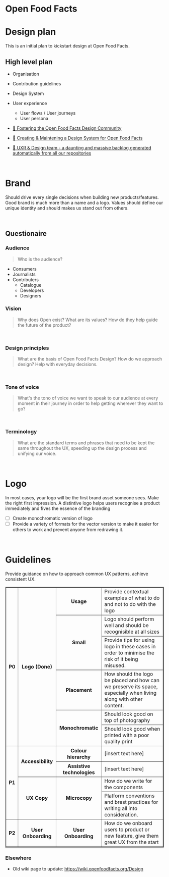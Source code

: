 # Open Food Facts

# Design plan
This is an initial plan to kickstart design at Open Food Facts.

## High level plan
- Organisation
- Contribution guidelines
- Design System
- User experience
  - User flows / User journeys
  - User persona
 
- [🎨 Fostering the Open Food Facts Design Community](https://github.com/orgs/openfoodfacts/projects/76)
- [🎨 Creating & Maintening a Design System for Open Food Facts](https://github.com/orgs/openfoodfacts/projects/75)
- [🎨 UXR & Design team - a daunting and massive backlog generated automatically from all our repositories](https://github.com/orgs/openfoodfacts/projects/11)

<br />

# Brand
Should drive every single decisions when building new products/features. Good brand is much more than a name and a logo.
Values should define our unique identity and should makes us stand out from others.

<br />

## Questionaire

### Audience
> Who is the audience?
- Consumers
- Journalists
- Contributers
  - Catalogue
  - Developers
  - Designers


### Vision
> Why does Open exist? What are its values? How do they help guide the future of the product?

<br />

### Design principles
> What are the basis of Open Food Facts Design? How do we approach design? Help with everyday decisions.

<br />

### Tone of voice
> What's the tono of voice we want to speak to our audience at every moment in their journey in order to help getting wherever they want to go?

<br />

### Terminology
> What are the standard terms and phrases that need to be kept the same throughout the UX, speeding up the design process and unifying our voice.

<br />

# Logo
In most cases, your logo will be the first brand asset someone sees. Make the right first impression. A distintive logo helps users recognise a product immediately and fives the essence of the branding
- [ ] Create monochromatic version of logo
- [ ] Provide a variety of formats for the vector version to make it easier for others to work and prevent anyone from redrawing it.

<br />

# Guidelines
Provide guidance on how to approach common UX patterns, achieve consistent UX.

<table border=2>
  <tr>
    <th rowspan=6>P0</th>
    <th rowspan=6>Logo (Done)</th>
    <th>Usage</th>
    <td>Provide contextual examples of what to do and not to do with the logo</td>
  </tr>
  <tr>
    <th rowspan=2>Small</th>
    <td>Logo should perform well and should be recognisible at all sizes</td>
  </tr>
  <tr>
    <td>Provide tips for using logo in these cases in order to minimise the risk of it being misused.</td>
  </tr>
  <tr>
    <th>Placement</th>
    <td>How should the logo be placed and how can we preserve its space, especially when living along with other content.</td>
  </tr>
  <tr>
    <th rowspan=2>Monochromatic</th>
    <td>Should look good on top of photography</td> 
  </tr>
  <tr>
    <td>Should look good when printed with a poor quality print</td>
  </tr>
  <tr>
    <th rowspan=4>P1</th>
    <th rowspan=2>Accessibility</th>
    <th>Colour hierarchy</th>
    <td>[insert text here]</td>
  </tr>
  <tr>
    <th>Assistive technologies</th>
    <td>[insert text here]</td>
  </tr>
  <tr>
    <th rowspan=2>UX Copy</th>
    <th rowspan=2>Microcopy</th>
    <td>How do we write for the components</td>
  </tr>
  <tr>
    <td>Platform conventions and brest practices for writing all into consideration.</td>
  </tr>
  <tr>
    <th rowspan=1>P2</th>
    <th rowspan=1>User Onboarding</th>
    <th>User Onboarding</th>
    <td>How do we onboard users to product or new feature, give them great UX from the start</td>
  </tr>
</table>


### Elsewhere
* Old wiki page to update: https://wiki.openfoodfacts.org/Design
